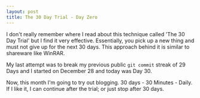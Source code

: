 ```yaml
---
layout: post
title: The 30 Day Trial - Day Zero
---
```


I don't really remember where I read about this technique called 'The 30 Day Trial' but I find it very effective. Essentially, you pick up a new thing and must not give up for the next 30 days. This approach behind it is similar to shareware like WinRAR.

My last attempt was to break my previous public `git commit` streak of 29 Days and I started on December 28 and today was Day 30.

Now, this month I'm going to try out blogging. 30 days - 30 Minutes - Daily. If I like it, I can continue after the trial; or just stop after 30 days.